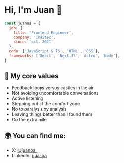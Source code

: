 # Hi, I'm Juan 👋


```js
const juanoa = {
  job: {
    title: 'Frontend Engineer',
    company: 'Inditex',
    since: 'oct. 2021'
  },
  code: ['JavaScript & TS', 'HTML', 'CSS'],
  frameworks: ['React', 'Next.JS', 'Astro', 'Node'],
}
```

## 🧡 My core values

- Feedback loops versus castles in the air
- Not avoiding uncomfortable conversations
- Active listening
- Stepping out of the comfort zone
- No to paralysis by analysis
- Leaving things better than I found them
- Go the extra mile

## 🌍 You can find me:
- X: [@juanoa_](https://x.com/juanoa_)
- LinkedIn: [/juanoa](http://linkedin.com/in/juanoa/)
